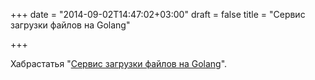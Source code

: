 +++
date = "2014-09-02T14:47:02+03:00"
draft = false
title = "Сервис загрузки файлов на Golang"

+++

<p>Хабрастатья &quot;<a href="http://habrahabr.ru/post/234693/">Сервис загрузки файлов на Golang</a>&quot;.</p>

